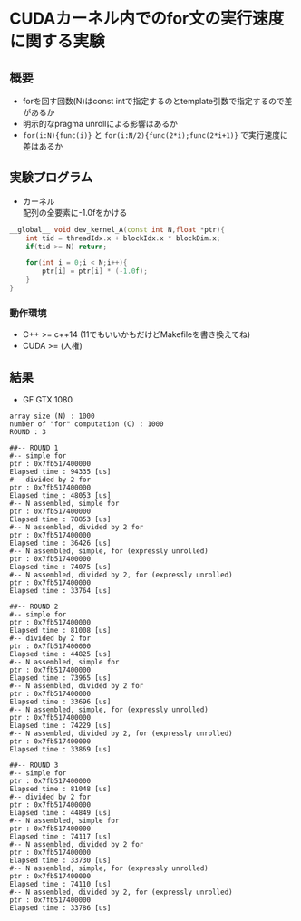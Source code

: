 # CUDAカーネル内でのfor文の実行速度に関する実験
## 概要
- forを回す回数(N)はconst intで指定するのとtemplate引数で指定するので差があるか
- 明示的なpragma unrollによる影響はあるか
- `for(i:N){func(i)}` と `for(i:N/2){func(2*i);func(2*i+1)}` で実行速度に差はあるか

## 実験プログラム
- カーネル  
配列の全要素に-1.0fをかける
```cpp
__global__ void dev_kernel_A(const int N,float *ptr){
    int tid = threadIdx.x + blockIdx.x * blockDim.x;
    if(tid >= N) return;

    for(int i = 0;i < N;i++){
        ptr[i] = ptr[i] * (-1.0f);
    }
}
```

### 動作環境
- C++ >= c++14 (11でもいいかもだけどMakefileを書き換えてね)
- CUDA >= (人権)

## 結果

- GF GTX 1080


```
array size (N) : 1000
number of "for" computation (C) : 1000
ROUND : 3

##-- ROUND 1
#-- simple for
ptr : 0x7fb517400000
Elapsed time : 94335 [us]
#-- divided by 2 for
ptr : 0x7fb517400000
Elapsed time : 48053 [us]
#-- N assembled, simple for
ptr : 0x7fb517400000
Elapsed time : 78853 [us]
#-- N assembled, divided by 2 for
ptr : 0x7fb517400000
Elapsed time : 36426 [us]
#-- N assembled, simple, for (expressly unrolled)
ptr : 0x7fb517400000
Elapsed time : 74075 [us]
#-- N assembled, divided by 2, for (expressly unrolled)
ptr : 0x7fb517400000
Elapsed time : 33764 [us]

##-- ROUND 2
#-- simple for
ptr : 0x7fb517400000
Elapsed time : 81008 [us]
#-- divided by 2 for
ptr : 0x7fb517400000
Elapsed time : 44825 [us]
#-- N assembled, simple for
ptr : 0x7fb517400000
Elapsed time : 73965 [us]
#-- N assembled, divided by 2 for
ptr : 0x7fb517400000
Elapsed time : 33696 [us]
#-- N assembled, simple, for (expressly unrolled)
ptr : 0x7fb517400000
Elapsed time : 74229 [us]
#-- N assembled, divided by 2, for (expressly unrolled)
ptr : 0x7fb517400000
Elapsed time : 33869 [us]

##-- ROUND 3
#-- simple for
ptr : 0x7fb517400000
Elapsed time : 81048 [us]
#-- divided by 2 for
ptr : 0x7fb517400000
Elapsed time : 44849 [us]
#-- N assembled, simple for
ptr : 0x7fb517400000
Elapsed time : 74117 [us]
#-- N assembled, divided by 2 for
ptr : 0x7fb517400000
Elapsed time : 33730 [us]
#-- N assembled, simple, for (expressly unrolled)
ptr : 0x7fb517400000
Elapsed time : 74110 [us]
#-- N assembled, divided by 2, for (expressly unrolled)
ptr : 0x7fb517400000
Elapsed time : 33786 [us]
```
